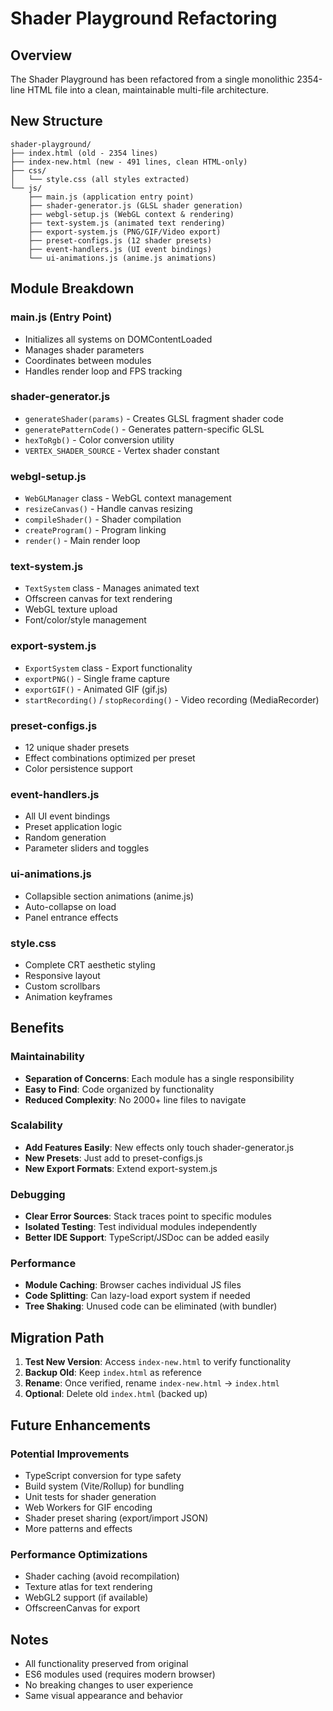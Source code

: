 # Shader Playground Refactoring

## Overview
The Shader Playground has been refactored from a single monolithic 2354-line HTML file into a clean, maintainable multi-file architecture.

## New Structure

```
shader-playground/
├── index.html (old - 2354 lines)
├── index-new.html (new - 491 lines, clean HTML-only)
├── css/
│   └── style.css (all styles extracted)
└── js/
    ├── main.js (application entry point)
    ├── shader-generator.js (GLSL shader generation)
    ├── webgl-setup.js (WebGL context & rendering)
    ├── text-system.js (animated text rendering)
    ├── export-system.js (PNG/GIF/Video export)
    ├── preset-configs.js (12 shader presets)
    ├── event-handlers.js (UI event bindings)
    └── ui-animations.js (anime.js animations)
```

## Module Breakdown

### **main.js** (Entry Point)
- Initializes all systems on DOMContentLoaded
- Manages shader parameters
- Coordinates between modules
- Handles render loop and FPS tracking

### **shader-generator.js**
- `generateShader(params)` - Creates GLSL fragment shader code
- `generatePatternCode()` - Generates pattern-specific GLSL
- `hexToRgb()` - Color conversion utility
- `VERTEX_SHADER_SOURCE` - Vertex shader constant

### **webgl-setup.js** 
- `WebGLManager` class - WebGL context management
- `resizeCanvas()` - Handle canvas resizing
- `compileShader()` - Shader compilation
- `createProgram()` - Program linking
- `render()` - Main render loop

### **text-system.js**
- `TextSystem` class - Manages animated text
- Offscreen canvas for text rendering
- WebGL texture upload
- Font/color/style management

### **export-system.js**
- `ExportSystem` class - Export functionality
- `exportPNG()` - Single frame capture
- `exportGIF()` - Animated GIF (gif.js)
- `startRecording()` / `stopRecording()` - Video recording (MediaRecorder)

### **preset-configs.js**
- 12 unique shader presets
- Effect combinations optimized per preset
- Color persistence support

### **event-handlers.js**
- All UI event bindings
- Preset application logic
- Random generation
- Parameter sliders and toggles

### **ui-animations.js**
- Collapsible section animations (anime.js)
- Auto-collapse on load
- Panel entrance effects

### **style.css**
- Complete CRT aesthetic styling
- Responsive layout
- Custom scrollbars
- Animation keyframes

## Benefits

### Maintainability
- **Separation of Concerns**: Each module has a single responsibility
- **Easy to Find**: Code organized by functionality
- **Reduced Complexity**: No 2000+ line files to navigate

### Scalability
- **Add Features Easily**: New effects only touch shader-generator.js
- **New Presets**: Just add to preset-configs.js
- **New Export Formats**: Extend export-system.js

### Debugging
- **Clear Error Sources**: Stack traces point to specific modules
- **Isolated Testing**: Test individual modules independently
- **Better IDE Support**: TypeScript/JSDoc can be added easily

### Performance
- **Module Caching**: Browser caches individual JS files
- **Code Splitting**: Can lazy-load export system if needed
- **Tree Shaking**: Unused code can be eliminated (with bundler)

## Migration Path

1. **Test New Version**: Access `index-new.html` to verify functionality
2. **Backup Old**: Keep `index.html` as reference
3. **Rename**: Once verified, rename `index-new.html` → `index.html`
4. **Optional**: Delete old `index.html` (backed up)

## Future Enhancements

### Potential Improvements
- TypeScript conversion for type safety
- Build system (Vite/Rollup) for bundling
- Unit tests for shader generation
- Web Workers for GIF encoding
- Shader preset sharing (export/import JSON)
- More patterns and effects

### Performance Optimizations
- Shader caching (avoid recompilation)
- Texture atlas for text rendering
- WebGL2 support (if available)
- OffscreenCanvas for export

## Notes

- All functionality preserved from original
- ES6 modules used (requires modern browser)
- No breaking changes to user experience
- Same visual appearance and behavior
